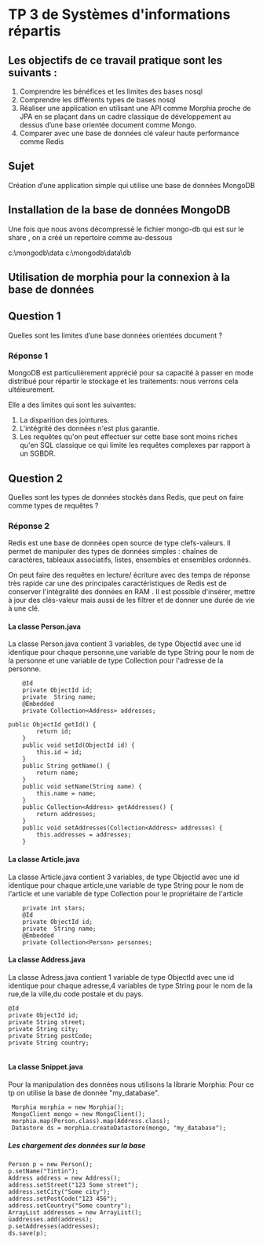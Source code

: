 # TP 3 de Systèmes d'informations répartis					
											
## Les objectifs de ce travail pratique sont les suivants :

1. Comprendre les bénéfices et les limites des bases nosql
2. Comprendre les différents types de bases nosql
3. Réaliser une application en utilisant une API comme Morphia proche de JPA en se plaçant dans un cadre classique de développement au dessus d’une base orientée document comme Mongo.
4. Comparer avec une base de données clé valeur haute performance comme Redis
							
							
## Sujet
Création d’une application simple qui utilise une base de données MongoDB

## Installation de la base de données MongoDB

Une fois que nous avons décompressé le fichier mongo-db qui est sur le share , on a créé un repertoire comme au-dessous

c:\mongodb\data
c:\mongodb\data\db

## Utilisation de morphia pour la connexion à la base de données

## Question 1
Quelles sont les limites d’une base données orientées document ?

### Réponse 1
MongoDB est particulièrement apprécié pour sa capacité à passer en mode distribué pour répartir le stockage et les traitements: nous verrons cela ultéieurement.

Elle a des limites qui sont les suivantes:

1. La disparition des jointures.
2. L'intégrité des données n'est plus garantie.
3. Les requêtes qu'on peut effectuer sur cette base sont moins riches qu'en SQL classique ce qui limite les requêtes complexes par rapport à un SGBDR. 

## Question 2
Quelles sont les types de données stockés dans Redis, que peut on faire comme types de requêtes ?
### Réponse 2

	
Redis est une base de données open source de type clefs-valeurs. Il permet de manipuler des types de données simples : chaînes de caractères, tableaux associatifs, listes, ensembles et ensembles ordonnés.
	
On peut faire des requêtes en lecture/ écriture avec des temps de réponse très rapide car une des principales caractéristiques de Redis est de conserver l'intégralité des données en RAM . Il est possible d'insérer, mettre à jour des clés-valeur mais aussi de les filtrer et de donner une durée de vie à une clé.							



#### La classe Person.java

La classe Person.java contient 3 variables, de type ObjectId avec une id identique pour chaque personne,une variable de type String pour le nom de la personne et une variable de type  Collection pour l'adresse de la personne.

```
	@Id
	private ObjectId id;
	private  String name;
	@Embedded
	private Collection<Address> addresses;

public ObjectId getId() {
		return id;
	}
	public void setId(ObjectId id) {
		this.id = id;
	}
	public String getName() {
		return name;
	}
	public void setName(String name) {
		this.name = name;
	}
	public Collection<Address> getAddresses() {
		return addresses;
	}
	public void setAddresses(Collection<Address> addresses) {
		this.addresses = addresses;
	}
```
#### La classe Article.java

La classe Article.java contient 3 variables, de type ObjectId avec une id identique pour chaque article,une variable de type String pour le nom de l'article et une variable de type  Collection pour le propriétaire de l'article

```							
	private int stars;
	@Id
	private ObjectId id;
	private  String name;
	@Embedded
	private Collection<Person> personnes;						
```							
						
#### La classe Address.java

La classe Adress.java contient 1 variable de type ObjectId avec une id identique pour chaque adresse,4 variables de type String pour le nom de la rue,de la ville,du code postale et du pays.
```
@Id
private ObjectId id;	
private String street;
private String city;
private String postCode;
private String country;							
						
```						
#### La classe Snippet.java	
Pour la manipulation des données  nous utilisons la librarie Morphia:
Pour ce tp on utilise la base de donnée "my_database".
```
 Morphia morphia = new Morphia();    
 MongoClient mongo = new MongoClient();
 morphia.map(Person.class).map(Address.class);
 Datastore ds = morphia.createDatastore(mongo, "my_database");
```
##### Les chargement des données sur la base
```
Person p = new Person();
p.setName("Tintin");	
Address address = new Address();
address.setStreet("123 Some street");
address.setCity("Some city");
address.setPostCode("123 456");
address.setCountry("Some country");	   
ArrayList addresses = new ArrayList();
üaddresses.add(address);
p.setAddresses(addresses);
ds.save(p);
```
						
						
						
